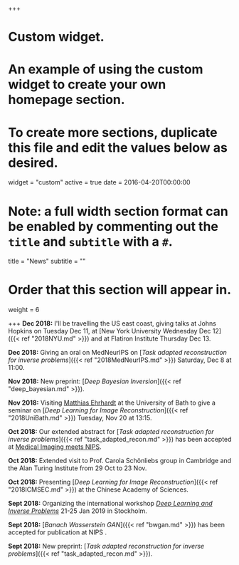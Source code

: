 +++
# Custom widget.
# An example of using the custom widget to create your own homepage section.
# To create more sections, duplicate this file and edit the values below as desired.
widget = "custom"
active = true
date = 2016-04-20T00:00:00

# Note: a full width section format can be enabled by commenting out the `title` and `subtitle` with a `#`.
title = "News"
subtitle = ""

# Order that this section will appear in.
weight = 6

+++
**Dec 2018:** I'll be travelling the US east coast, giving talks at Johns Hopkins on Tuesday Dec 11, at [New York University Wednesday Dec 12]({{< ref "2018NYU.md" >}}) and at Flatiron Institute Thursday Dec 13.

**Dec 2018:** Giving an oral on MedNeurIPS on [_Task adapted reconstruction for inverse problems_]({{< ref "2018MedNeurIPS.md" >}}) Saturday, Dec 8 at 11:00.

**Nov 2018:** New preprint: [_Deep Bayesian Inversion_]({{< ref "deep_bayesian.md" >}}).

**Nov 2018:** Visiting [Matthias Ehrhardt](https://mehrhardt.github.io/) at the University of Bath to give a seminar on [_Deep Learning for Image Reconstruction_]({{< ref "2018UniBath.md" >}}) Tuesday, Nov 20 at 13:15.

**Oct 2018:** Our extended abstract for [_Task adapted reconstruction for inverse problems_]({{< ref "task_adapted_recon.md" >}}) has been accepted at [Medical Imaging meets NIPS](https://sites.google.com/view/med-nips-2018/home). 

**Oct 2018:** Extended visit to Prof. Carola Schönliebs group in Cambridge and the Alan Turing Institute from 29 Oct to 23 Nov.

**Oct 2018:** Presenting [_Deep Learning for Image Reconstruction_]({{< ref "2018ICMSEC.md" >}}) at the Chinese Academy of Sciences.

**Sept 2018:** Organizing the international workshop [_Deep Learning and Inverse Problems_](https://www.dlip.org) 21-25 Jan 2019 in Stockholm.

**Sept 2018:** [_Banach Wasserstein GAN_]({{< ref "bwgan.md" >}}) has been accepted for publication at NIPS .

**Sept 2018:** New preprint: [_Task adapted reconstruction for inverse problems_]({{< ref "task_adapted_recon.md" >}}).
